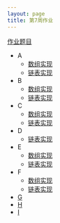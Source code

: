 ```yaml
---
layout: page
title: 第7周作业
---
```


[作业题目](http://10.21.11.101/JudgeOnline/contest.php?cid=1902)

- A
	- [数组实现](A_array.c)
	- [链表实现](A_list.c) 
- B
	- [数组实现](B_array.c)
	- [链表实现](B_list.c)
- C
	- [数组实现](C_array.c)
	- [链表实现](C_list.c)
- D
	- [链表实现](D_list.c)
- E
	- [数组实现](E_array.c)
	- [链表实现](E_list.c)
- F
	- [数组实现](F_array.c)
	- [链表实现](F_list.c)
- [G](G.c)
- [H](H.c)
- [I](I.c)

